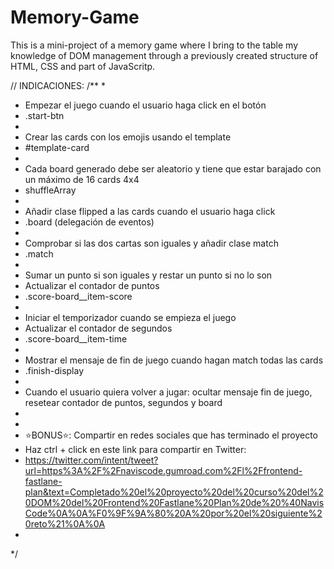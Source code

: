 # Memory-Game
This is a mini-project of a memory game where I bring to the table my knowledge of DOM management through a previously created structure of HTML, CSS and part of JavaScritp. 

 // INDICACIONES:
/**
 *
 * Empezar el juego cuando el usuario haga click en el botón
 * .start-btn
 *
 * Crear las cards con los emojis usando el template
 * #template-card
 *
 * Cada board generado debe ser aleatorio y tiene que estar barajado con un máximo de 16 cards 4x4
 * shuffleArray
 *
 * Añadir clase flipped a las cards cuando el usuario haga click
 * .board (delegación de eventos)
 *
 * Comprobar si las dos cartas son iguales y añadir clase match
 * .match
 *
 * Sumar un punto si son iguales y restar un punto si no lo son
 * Actualizar el contador de puntos
 * .score-board__item-score
 *
 * Iniciar el temporizador cuando se empieza el juego
 * Actualizar el contador de segundos
 * .score-board__item-time
 *
 * Mostrar el mensaje de fin de juego cuando hagan match todas las cards
 * .finish-display
 *
 * Cuando el usuario quiera volver a jugar: ocultar mensaje fin de juego, resetear contador de puntos, segundos y board
 *
 *
 * ⭐BONUS⭐: Compartir en redes sociales que has terminado el proyecto
 * Haz ctrl + click en este link para compartir en Twitter:
 * https://twitter.com/intent/tweet?url=https%3A%2F%2Fnaviscode.gumroad.com%2Fl%2Ffrontend-fastlane-plan&text=Completado%20el%20proyecto%20del%20curso%20del%20DOM%20del%20Frontend%20Fastlane%20Plan%20de%20%40NavisCode%0A%0A%F0%9F%9A%80%20A%20por%20el%20siguiente%20reto%21%0A%0A
 *
 */
